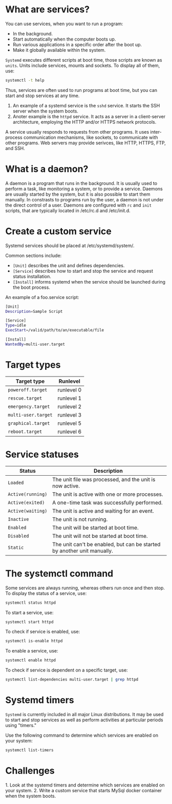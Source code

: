 <h1>What are services?</h1>
You can use services, when you want to run a program:

- In the background.
- Start automatically when the computer boots up.
- Run various applications in a specific order after the boot up.
- Make it globally available within the system.

<code>Systemd</code> executes different scripts at boot time, those scripts are known as <code>units</code>. Units include services, mounts and sockets. To display all of them, use:

```bash
systemctl -t help
```

Thus, services are often used to run programs at boot time, but you can start and stop services at any time. 

1. An example of a systemd service is the <code>sshd</code> service. It starts the SSH server when the system boots. 
2. Anoter example is the <code>httpd</code> service. It acts as a server in a client-server architecture, employing the HTTP and/or HTTPS network protocols. 

A service usually responds to requests from other programs. It uses inter-process communication mechanisms, like sockets, to communicate with other programs. Web servers may provide serivces, like HTTP, HTTPS, FTP, and SSH.

<h1>What is a daemon?</h1>
A daemon is a program that runs in the background. It is usually used to perform a task, like monitoring a system, or to provide a service. Daemons are usually started by the system, but it is also possible to start them manually. In constrasts to programs run by the user, a daemon is not under the direct control of a user. Daemons are configured with <code>rc</code> and <code>init</code> scripts, that are typically located in /etc/rc.d and /etc/init.d.

<h1>Create a custom service</h1>

Systemd services should be placed at /etc/systemd/system/.

Common sections include:

* <code>[Unit]</code> describes the unit and defines dependencies.
* <code>[Service]</code> describes how to start and stop the service and request status installation.
* <code>[Install]</code> informs systemd when the service should be launched during the boot process. 

An example of a foo.service script:

```bash
[Unit]
Description=Sample Script

[Service]
Type=idle
ExecStart=/valid/path/to/an/executable/file

[Install]
WantedBy=multi-user.target
```

<h1>Target types</h1>

| Target type | Runlevel |
| --- | --- |
| <code>poweroff.target</code> | runlevel 0 |
| <code>rescue.target</code> | runlevel 1 |
| <code>emergency.target</code> | runlevel 2 |
| <code>multi-user.target</code> | runlevel 3 |
| <code>graphical.target</b></code> | runlevel 5 |
| <code>reboot.target</code> | runlevel 6 |

<h1>Service statuses</h1>

| Status | Description |
| --- | --- |
| <code>Loaded</code> | The unit file was processed, and the unit is now active. |
| <code>Active(running)</code> | The unit is active with one or more processes. |
| <code>Active(exited)</code> | A one-time task was successfully performed. |
| <code>Active(waiting)</code> | The unit is active and waiting for an event. |
| <code>Inactive</b></code> | The unit is not running.  |
| <code>Enabled</code> | The unit will be started at boot time. |
| <code>Disabled</code> |The unit will not be started at boot time. |
| <code>Static</code> | The unit can't be enabled, but can be started by another unit manually. |

<h1>The systemctl command</h1>

Some services are always running, whereas others run once and then stop. To display the status of a service, use:

```bash
systemctl status httpd
```

To start a service, use:

```bash
systemctl start httpd
```

To check if service is enabled, use:

```bash
systemctl is-enable httpd
```

To enable a service, use:

```bash
systemctl enable httpd
```

To check if service is dependent on a specific target, use:

```bash
systemctl list-dependencies multi-user.target | grep httpd
```

<h1>Systemd timers</h1>
<code>Systemd</code> is currently included in all major Linux distributions. It may be used to start and stop services as well as perform activities at particular periods using "timers."

Use the following command to determine which services are enabled on your system: 

```bash
systemctl list-timers
```

<h1>Challenges</h1> 
1. Look at the systemd timers and determine which services are enabled on your system.
2. Write a custom service that starts MySql docker container when the system boots.
